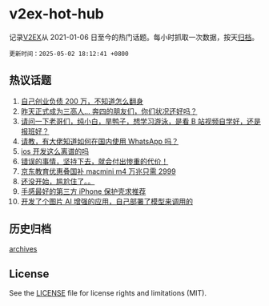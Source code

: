 # v2ex-hot-hub

 记录[V2EX](https://www.v2ex.com/)从 2021-01-06 日至今的热门话题。每小时抓取一次数据，按天[归档](archives)。

`更新时间：2025-05-02 18:12:41 +0800`

## 热议话题

1. [自己创业负债 200 万，不知道怎么翻身](https://www.v2ex.com/t/1129321)
1. [昨天正式成为三高人... 奔四的朋友们，你们状况还好吗？](https://www.v2ex.com/t/1129363)
1. [请问一下老哥们，纯小白，旱鸭子，想学习游泳，是看 B 站视频自学好，还是报班好？](https://www.v2ex.com/t/1129327)
1. [请教，有大佬知道如何在国内使用 WhatsApp 吗？](https://www.v2ex.com/t/1129337)
1. [ios 开发这么离谱的吗](https://www.v2ex.com/t/1129398)
1. [错误的事情，坚持下去，就会付出惨重的代价！](https://www.v2ex.com/t/1129347)
1. [京东教育优惠叠国补 macmini m4 万兆只需 2999](https://www.v2ex.com/t/1129386)
1. [还没开始，尴尬住了。。](https://www.v2ex.com/t/1129316)
1. [手感最好的第三方 iPhone 保护壳求推荐](https://www.v2ex.com/t/1129365)
1. [开发了个图片 AI 增强的应用，自己部署了模型来调用的](https://www.v2ex.com/t/1129320)

## 历史归档

[archives](archives)

## License

See the [LICENSE](LICENSE) file for license rights and limitations (MIT).
